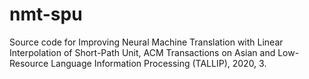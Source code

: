 # nmt-spu
Source code for Improving Neural Machine Translation with Linear Interpolation of Short-Path Unit, ACM Transactions on Asian and Low-Resource Language Information Processing (TALLIP), 2020, 3.

